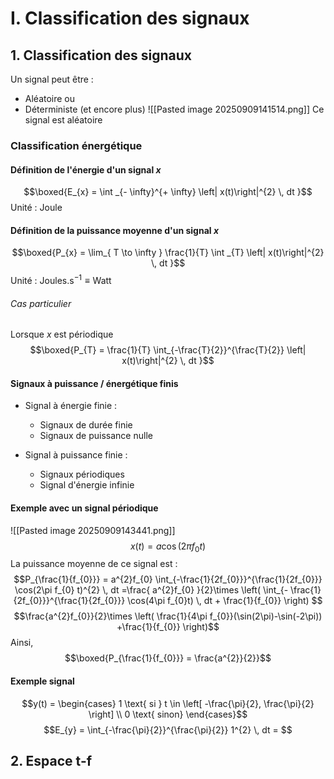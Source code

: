 # I. Classification des signaux
## 1. Classification des signaux
Un signal peut être : 
- Aléatoire
ou 
- Déterministe
(et encore plus)
![[Pasted image 20250909141514.png]]
Ce signal est aléatoire

### Classification énergétique
#### Définition de l'énergie d'un signal $x$
$$\boxed{E_{x} = \int _{- \infty}^{+ \infty} \left| x(t)\right|^{2} \, dt }$$
Unité : Joule

#### Définition de la puissance moyenne d'un signal $x$
$$\boxed{P_{x} = \lim_{ T \to \infty } \frac{1}{T} \int _{T} \left| x(t)\right|^{2} \, dt }$$
Unité : $\text{Joules.s}^{-1} \equiv \text{Watt}$ 

###### Cas particulier
Lorsque $x$ est périodique
$$\boxed{P_{T} = \frac{1}{T} \int_{-\frac{T}{2}}^{\frac{T}{2}} \left| x(t)\right|^{2} \, dt }$$
#### Signaux à puissance / énergétique finis
- Signal à énergie finie : 
  + Signaux de durée finie
  + Signaux de puissance nulle

- Signal à puissance finie :
  + Signaux périodiques
  + Signal d'énergie infinie

#### Exemple avec un signal périodique
![[Pasted image 20250909143441.png]]
$$x(t) = a\cos(2\pi f_{0}t)$$
La puissance moyenne de ce signal est : 
$$P_{\frac{1}{f_{0}}} =  a^{2}f_{0} \int_{-\frac{1}{2f_{0}}}^{\frac{1}{2f_{0}}} \cos(2\pi f_{0} t)^{2} \, dt =\frac{ a^{2}f_{0} }{2}\times \left(  \int_{- \frac{1}{2f_{0}}}^{\frac{1}{2f_{0}}} \cos(4\pi f_{0}t) \, dt + \frac{1}{f_{0}} \right) $$
$$\frac{a^{2}f_{0}}{2}\times \left( \frac{1}{4\pi f_{0}}(\sin(2\pi)-\sin(-2\pi)) +\frac{1}{f_{0}} \right)$$
Ainsi, 
$$\boxed{P_{\frac{1}{f_{0}}} = \frac{a^{2}}{2}}$$


#### Exemple signal
$$y(t) = \begin{cases}
1 \text{ si } t \in \left[ -\frac{\pi}{2}, \frac{\pi}{2} \right] \\
0 \text{ sinon}
\end{cases}$$
$$E_{y} = \int_{-\frac{\pi}{2}}^{\frac{\pi}{2}} 1^{2}  \, dt =  $$






## 2. Espace t-f
